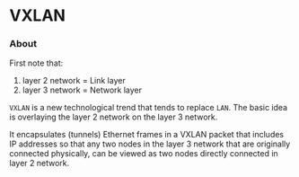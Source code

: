 # VXLAN
### About
First note that: 
1. layer 2 network = Link layer
2. layer 3 network = Network layer


`VXLAN` is a new technological trend that tends to replace `LAN`. The basic idea is overlaying the layer 2 network on the layer 3 network.

It encapsulates (tunnels) Ethernet frames in a VXLAN packet that includes IP addresses so that any two nodes in the layer 3 network that are originally connected physically, can be viewed as two nodes directly connected in layer 2 network.
